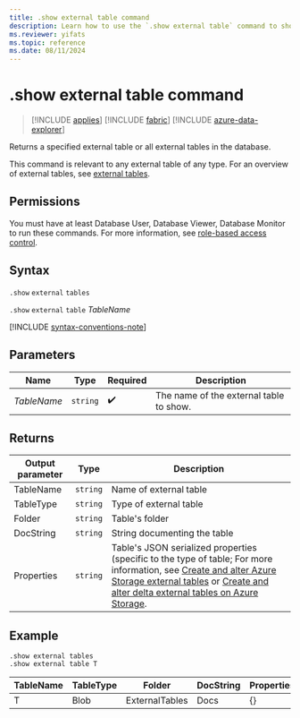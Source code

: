 ```yaml
---
title: .show external table command
description: Learn how to use the `.show external table` command to show the specified external tables in the database. 
ms.reviewer: yifats
ms.topic: reference
ms.date: 08/11/2024
---
```

# .show external table command

> [!INCLUDE [applies](../includes/applies-to-version/applies.md)] [!INCLUDE [fabric](../includes/applies-to-version/fabric.md)] [!INCLUDE [azure-data-explorer](../includes/applies-to-version/azure-data-explorer.md)]

Returns a specified external table or all external tables in the database.

This command is relevant to any external table of any type. For an overview of external tables, see [external tables](../query/schema-entities/external-tables.md).

## Permissions

You must have at least Database User, Database Viewer, Database Monitor to run these commands. For more information, see [role-based access control](../access-control/role-based-access-control.md).

## Syntax

`.show` `external` `tables`

`.show` `external` `table` *TableName*

[!INCLUDE [syntax-conventions-note](../includes/syntax-conventions-note.md)]

## Parameters

|Name|Type|Required|Description|
|--|--|--|--|
|*TableName*| `string` | :heavy_check_mark:|The name of the external table to show.|

## Returns

| Output parameter | Type   | Description                                                         |
|------------------|--------|---------------------------------------------------------------------|
| TableName        | `string` | Name of external table                                             |
| TableType        | `string` | Type of external table                                              |
| Folder           | `string` | Table's folder                                                     |
| DocString        | `string` | String documenting the table                                       |
| Properties       | `string` | Table's JSON serialized properties (specific to the type of table; For more information, see [Create and alter Azure Storage external tables](external-tables-azure-storage.md) or [Create and alter delta external tables on Azure Storage](external-tables-delta-lake.md). |

## Example

```kusto
.show external tables
.show external table T
```

| TableName | TableType | Folder         | DocString | Properties |
|-----------|-----------|----------------|-----------|------------|
| T         | Blob      | ExternalTables | Docs      | {}         |
